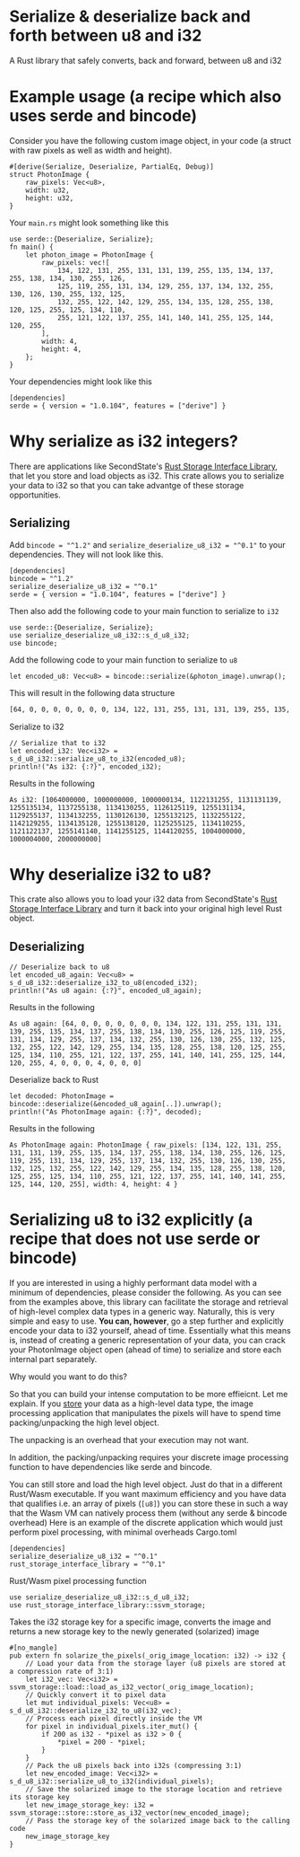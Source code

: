 # Serialize & deserialize back and forth between u8 and i32
A Rust library that safely converts, back and forward, between u8 and i32

# Example usage (a recipe which also uses serde and bincode)
Consider you have the following custom image object, in your code (a struct with raw pixels as well as width and height).

```
#[derive(Serialize, Deserialize, PartialEq, Debug)]
struct PhotonImage {
    raw_pixels: Vec<u8>,
    width: u32,
    height: u32,
}
```
Your `main.rs` might look something like this
```
use serde::{Deserialize, Serialize};
fn main() {
    let photon_image = PhotonImage {
        raw_pixels: vec![
            134, 122, 131, 255, 131, 131, 139, 255, 135, 134, 137, 255, 138, 134, 130, 255, 126,
            125, 119, 255, 131, 134, 129, 255, 137, 134, 132, 255, 130, 126, 130, 255, 132, 125,
            132, 255, 122, 142, 129, 255, 134, 135, 128, 255, 138, 120, 125, 255, 125, 134, 110,
            255, 121, 122, 137, 255, 141, 140, 141, 255, 125, 144, 120, 255,
        ],
        width: 4,
        height: 4,
    };
}
```
Your dependencies might look like this
```
[dependencies]
serde = { version = "1.0.104", features = ["derive"] }
```

# Why serialize as i32 integers?
There are applications like SecondState's [Rust Storage Interface Library](https://github.com/second-state/rust_storage_interface_library), that let you store and load objects as i32. This crate allows you to serialize your data to i32 so that you can take advantge of these storage opportunities.

## Serializing
Add `bincode = "^1.2"` and `serialize_deserialize_u8_i32 = "^0.1"` to your dependencies. They will not look like this.
```
[dependencies]
bincode = "^1.2"
serialize_deserialize_u8_i32 = "^0.1"
serde = { version = "1.0.104", features = ["derive"] }
```
Then also add the following code to your main function to serialize to `i32`
```
use serde::{Deserialize, Serialize};
use serialize_deserialize_u8_i32::s_d_u8_i32;
use bincode;
```
Add the following code to your main function to serialize to `u8`
```
let encoded_u8: Vec<u8> = bincode::serialize(&photon_image).unwrap();
```
This will result in the following data structure
```bash
[64, 0, 0, 0, 0, 0, 0, 0, 134, 122, 131, 255, 131, 131, 139, 255, 135, 134, 137, 255, 138, 134, 130, 255, 126, 125, 119, 255, 131, 134, 129, 255, 137, 134, 132, 255, 130, 126, 130, 255, 132, 125, 132, 255, 122, 142, 129, 255, 134, 135, 128, 255, 138, 120, 125, 255, 125, 134, 110, 255, 121, 122, 137, 255, 141, 140, 141, 255, 125, 144, 120, 255, 4, 0, 0, 0, 4, 0, 0, 0]
```
Serialize to i32
```
// Serialize that to i32
let encoded_i32: Vec<i32> = s_d_u8_i32::serialize_u8_to_i32(encoded_u8);
println!("As i32: {:?}", encoded_i32);
```
Results in the following
```
As i32: [1064000000, 1000000000, 1000000134, 1122131255, 1131131139, 1255135134, 1137255138, 1134130255, 1126125119, 1255131134, 1129255137, 1134132255, 1130126130, 1255132125, 1132255122, 1142129255, 1134135128, 1255138120, 1125255125, 1134110255, 1121122137, 1255141140, 1141255125, 1144120255, 1004000000, 1000004000, 2000000000]
```

# Why deserialize i32 to u8?
This crate also allows you to load your i32 data from SecondState's [Rust Storage Interface Library](https://github.com/second-state/rust_storage_interface_library) and turn it back into your original high level Rust object.

## Deserializing
```
// Deserialize back to u8
let encoded_u8_again: Vec<u8> = s_d_u8_i32::deserialize_i32_to_u8(encoded_i32);
println!("As u8 again: {:?}", encoded_u8_again);
```
Results in the following 
```
As u8 again: [64, 0, 0, 0, 0, 0, 0, 0, 134, 122, 131, 255, 131, 131, 139, 255, 135, 134, 137, 255, 138, 134, 130, 255, 126, 125, 119, 255, 131, 134, 129, 255, 137, 134, 132, 255, 130, 126, 130, 255, 132, 125, 132, 255, 122, 142, 129, 255, 134, 135, 128, 255, 138, 120, 125, 255, 125, 134, 110, 255, 121, 122, 137, 255, 141, 140, 141, 255, 125, 144, 120, 255, 4, 0, 0, 0, 4, 0, 0, 0]
```

Deserialize back to Rust 
```
let decoded: PhotonImage = bincode::deserialize(&encoded_u8_again[..]).unwrap();
println!("As PhotonImage again: {:?}", decoded);
```
Results in the following
```
As PhotonImage again: PhotonImage { raw_pixels: [134, 122, 131, 255, 131, 131, 139, 255, 135, 134, 137, 255, 138, 134, 130, 255, 126, 125, 119, 255, 131, 134, 129, 255, 137, 134, 132, 255, 130, 126, 130, 255, 132, 125, 132, 255, 122, 142, 129, 255, 134, 135, 128, 255, 138, 120, 125, 255, 125, 134, 110, 255, 121, 122, 137, 255, 141, 140, 141, 255, 125, 144, 120, 255], width: 4, height: 4 }
```

# Serializing u8 to i32 explicitly (a recipe that does not use serde or bincode)
If you are interested in using a highly performant data model with a minimum of dependencies, please consider the following.
As you can see from the examples above, this library can facilitate the storage and retrieval of high-level complex data types in a generic way. 
Naturally, this is very simple and easy to use.
**You can, however**, go a step further and explicitly encode your data to i32 yourself, ahead of time. Essentially what this means is, instead of creating a generic representation of your data, you can crack your PhotonImage object open (ahead of time) to serialize and store each internal part separately. 

Why would you want to do this? 

So that you can build your intense computation to be more effieicnt. Let me explain.
If you [store](https://github.com/second-state/specs/blob/master/storage_interface.md#store-a-custom-struct) your data as a high-level data type, the image processing application that manipulates the pixels will have to spend time packing/unpacking the high level object. 

The unpacking is an overhead that your execution may not want. 

In addition, the packing/unpacking requires your discrete image processing function to have dependencies like serde and bincode. 

You can still store and load the high level object. Just do that in a different Rust/Wasm executable.
If you want maximum efficiency and you have data that qualifies i.e. an array of pixels (`[u8]`) you can store these in such a way that the Wasm VM can natively process them (without any serde & bincode overhead)
Here is an example of the discrete application which would just perform pixel processing, with minimal overheads
Cargo.toml
```rust, ignore
[dependencies]
serialize_deserialize_u8_i32 = "^0.1"
rust_storage_interface_library = "^0.1"
```
Rust/Wasm pixel processing function
```rust, ignore
use serialize_deserialize_u8_i32::s_d_u8_i32;
use rust_storage_interface_library::ssvm_storage;
```
Takes the i32 storage key for a specific image, converts the image and returns a new storage key to the newly generated (solarized) image
```rust, ignore
#[no_mangle]
pub extern fn solarize_the_pixels(_orig_image_location: i32) -> i32 {
    // Load your data from the storage layer (u8 pixels are stored at a compression rate of 3:1)
    let i32_vec: Vec<i32> = ssvm_storage::load::load_as_i32_vector(_orig_image_location);
    // Quickly convert it to pixel data
    let mut individual_pixels: Vec<u8> = s_d_u8_i32::deserialize_i32_to_u8(i32_vec);
    // Process each pixel directly inside the VM
    for pixel in individual_pixels.iter_mut() {
        if 200 as i32 - *pixel as i32 > 0 {
            *pixel = 200 - *pixel;
        }
    }
    // Pack the u8 pixels back into i32s (compressing 3:1)
    let new_encoded_image: Vec<i32> = s_d_u8_i32::serialize_u8_to_i32(individual_pixels);
    // Save the solarized image to the storage location and retrieve its storage key
    let new_image_storage_key: i32 = ssvm_storage::store::store_as_i32_vector(new_encoded_image);
    // Pass the storage key of the solarized image back to the calling code
    new_image_storage_key
}
```

